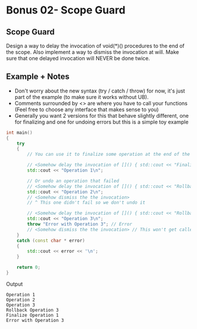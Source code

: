 # Bonus 02- Scope Guard

## Scope Guard

Design a way to delay the invocation of void(\*)() procedures to the end of the scope. Also implement a way to dismiss the invocation at will. Make sure that one delayed invocation will NEVER be done twice.

## Example + Notes

- Don't worry about the new syntax (try / catch / throw) for now, it's just part of the example (to make sure it works without UB).
- Comments surrounded by <> are where you have to call your functions (Feel free to choose any interface that makes sense to you)
- Generally you want 2 versions for this that behave slightly different, one for finalizing and one for undoing errors but this is a simple toy example

```c++
int main()
{
    try
    {
        // You can use it to finalize some operation at the end of the scope

        // <Somehow delay the invocation of []() { std::cout << "Finalize Operation 1\n"; }>
        std::cout << "Operation 1\n";

        // Or undo an operation that failed
        // <Somehow delay the invocation of []() { std::cout << "Rollback Operation 2\n"; }>
        std::cout << "Operation 2\n";
        // <Somehow dismiss the the invocation>
        // ^ This one didn't fail so we don't undo it

        // <Somehow delay the invocation of []() { std::cout << "Rollback Operation 3\n"; }>
        std::cout << "Operation 3\n";
        throw "Error with Operation 3"; // Error
        // <Somehow dismiss the the invocation> // This won't get called because of the error above
    }
    catch (const char * error)
    {
        std::cout << error << '\n';
    }

    return 0;
}
```

Output

```
Operation 1
Operation 2
Operation 3
Rollback Operation 3
Finalize Operation 1
Error with Operation 3
```
